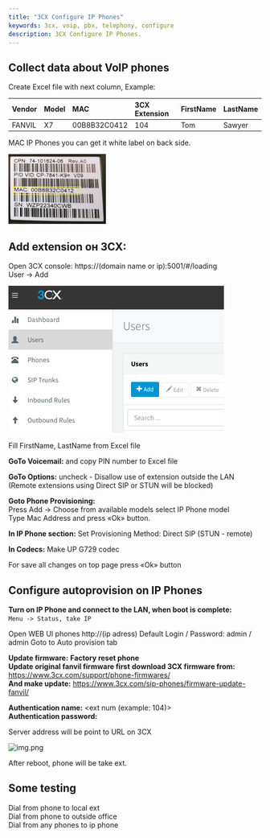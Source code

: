 ```yaml
---
title: "3CX Configure IP Phones"
keywords: 3cx, voip, pbx, telephony, configure
description: 3CX Configure IP Phones.
---
```

## Collect data about VoIP phones
Create Excel file with next column, Example:

| Vendor       | Model    |      MAC     | 3CX Extension | FirstName | LastName |
|:-------------|:---------|:-------------|:--------------|:----------|:---------|
| FANVIL       | Х7       | 00B8B32C0412 | 104           | Tom       | Sawyer   |

MAC IP Phones you can get it white label on back side.

![img.png](images/3CX_PHONES_MAC.png)

## Add extension он 3CX:
Open 3CX console: https://(domain name or ip):5001/#/loading  
User -> Add

![img.png](images/3CX_PHONES_ADD_EXT.png)

Fill FirstName, LastName from Excel file

**GoTo Voicemail:** and copy PIN number to Excel file

**GoTo Options:** uncheck -  Disallow use of extension outside the LAN (Remote extensions using Direct SIP or STUN will be blocked)

**Goto Phone Provisioning:**  
Press Add -> Choose from available models select IP Phone model  
Type Mac Address and press «Ok» button.

**In IP Phone section:** Set Provisioning Method: Direct SIP (STUN - remote)

**In Codecs:** Make UP G729 codec

For save all changes on top page press «Ok» button

## Configure autoprovision on IP Phones

**Turn on IP Phone and connect to the LAN, when boot is complete:**  
```Menu -> Status, take IP  ```

Open WEB UI phones http://(ip adress)
Default Login / Password: admin / admin
Goto to Auto provision tab

**Update firmware:**
**Factory reset phone**  
**Update original fanvil firmware first**
**download 3CX firmware from:** https://www.3cx.com/support/phone-firmwares/  
**And make update:** https://www.3cx.com/sip-phones/firmware-update-fanvil/

**Authentication name:** <ext num (example: 104)>  
**Authentication password:** <voicemail pin>

Server address will be point to URL  on 3CX

![img.png](images/3CX_PHONES_FANVIL.png)

After reboot, phone will be take ext.

## Some testing
Dial from phone to local ext  
Dial from phone to outside office  
Dial from any phones to ip phone 